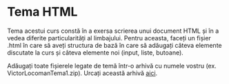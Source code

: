# Tema HTML

Tema acestui curs constă în a exersa scrierea unui document HTML și în a vedea diferite particularități al limbajului. Pentru aceasta, faceți un fișier .html în care să aveți structura de bază în care să adăugați câteva elemente discutate la curs și câteva elemente noi \(input, liste, butoane\).

Adăugați toate fișierele legate de temă într-o arhivă cu numele vostru \(ex. VictorLocomanTema1.zip\). Urcați această arhivă [aici](https://www.dropbox.com/request/Ep9pus8PXC26eY96gK71).

